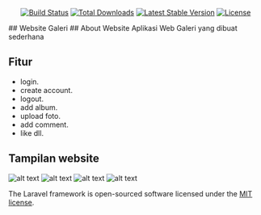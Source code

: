 
<p align="center">
<a href="https://github.com/laravel/framework/actions"><img src="https://github.com/laravel/framework/workflows/tests/badge.svg" alt="Build Status"></a>
<a href="https://packagist.org/packages/laravel/framework"><img src="https://img.shields.io/packagist/dt/laravel/framework" alt="Total Downloads"></a>
<a href="https://packagist.org/packages/laravel/framework"><img src="https://img.shields.io/packagist/v/laravel/framework" alt="Latest Stable Version"></a>
<a href="https://packagist.org/packages/laravel/framework"><img src="https://img.shields.io/packagist/l/laravel/framework" alt="License"></a>
</p>
## Website Galeri
## About Website    
Aplikasi Web Galeri yang dibuat sederhana

## Fitur   
- login.
- create account.
- logout.
- add album.
- upload foto.
- add comment.
- like dll.

## Tampilan website

![alt text](?raw=true)
![alt text](?raw=true)
![alt text](?raw=true)
![alt text](?raw=true)

The Laravel framework is open-sourced software licensed under the [MIT license](https://opensource.org/licenses/MIT).
